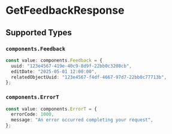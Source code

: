 # GetFeedbackResponse


## Supported Types

### `components.Feedback`

```typescript
const value: components.Feedback = {
  uuid: "123e4567-419e-40c9-8d9f-22bb0c3208cb",
  editDate: "2025-05-01 12:00:00",
  relatedObjectUuid: "123e4567-f4df-4667-97d7-22bb0c77713b",
};
```

### `components.ErrorT`

```typescript
const value: components.ErrorT = {
  errorCode: 1000,
  message: "An error occurred completing your request",
};
```

